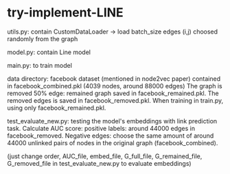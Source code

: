 # try-implement-LINE

utils.py: contain CustomDataLoader -> load batch_size edges (i,j) choosed randomly from the graph

model.py: contain Line model

main.py: to train model

data directory: facebook dataset (mentioned in node2vec paper) contained in facebook_combined.pkl (4039 nodes, around 88000 edges)
The graph is removed 50% edge: remained graph saved in facebook_remained.pkl.
The removed edges is saved in facebook_removed.pkl.
When training in train.py, using only facebook_remained.pkl.

test_evaluate_new.py: testing the model's embeddings with link prediction task. 
Calculate AUC score: positive labels: around 44000 edges in facebook_removed.
Negative edges: choose the same amount of around 44000 unlinked pairs of nodes in the original graph (facebook_combined).

(just change order, AUC_file, embed_file, G_full_file, G_remained_file, G_removed_file in test_evaluate_new.py to evaluate embeddings)
